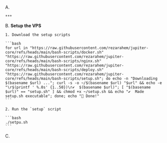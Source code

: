 A. 

    ***

B. **Setup the VPS**

    1. Download the setup scripts

    ```bash
    for url in "https://raw.githubusercontent.com/rezarahem/jupiter-core/refs/heads/main/bash-scripts/docker.sh" "https://raw.githubusercontent.com/rezarahem/jupiter-core/refs/heads/main/bash-scripts/nginx.sh" "https://raw.githubusercontent.com/rezarahem/jupiter-core/refs/heads/main/bash-scripts/deploy.sh" "https://raw.githubusercontent.com/rezarahem/jupiter-core/refs/heads/main/bash-scripts/setup.sh"; do echo -n "Downloading $(basename $url) ..."; curl -s -o ~/$(basename $url) "$url" && echo -e "\r$(printf ' %.0s' {1..50})\r✔  $(basename $url)"; [ "$(basename $url)" == "setup.sh" ] && chmod +x ~/setup.sh && echo "✔  Made setup.sh executable"; done; echo "🙌 Done!"
    ```

    2. Run the `setup` script

    ```bash
    ./setpu.sh
    ```

C.


